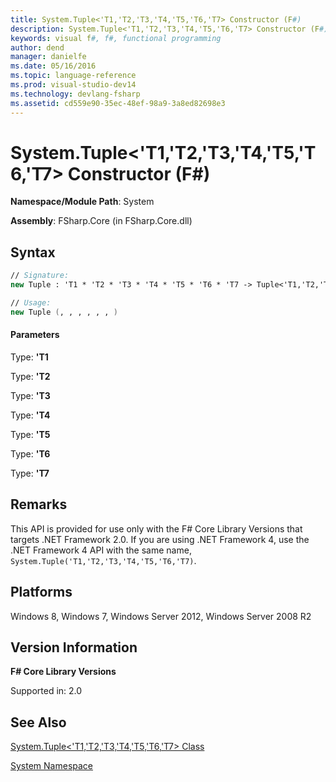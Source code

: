 ```yaml
---
title: System.Tuple<'T1,'T2,'T3,'T4,'T5,'T6,'T7> Constructor (F#)
description: System.Tuple<'T1,'T2,'T3,'T4,'T5,'T6,'T7> Constructor (F#)
keywords: visual f#, f#, functional programming
author: dend
manager: danielfe
ms.date: 05/16/2016
ms.topic: language-reference
ms.prod: visual-studio-dev14
ms.technology: devlang-fsharp
ms.assetid: cd559e90-35ec-48ef-98a9-3a8ed82698e3 
---
```


# System.Tuple<'T1,'T2,'T3,'T4,'T5,'T6,'T7> Constructor (F#)

**Namespace/Module Path**: System

**Assembly**: FSharp.Core (in FSharp.Core.dll)


## Syntax

```fsharp
// Signature:
new Tuple : 'T1 * 'T2 * 'T3 * 'T4 * 'T5 * 'T6 * 'T7 -> Tuple<'T1,'T2,'T3,'T4,'T5,'T6,'T7>

// Usage:
new Tuple (, , , , , , )
```

#### Parameters
Type: **'T1**


Type: **'T2**


Type: **'T3**


Type: **'T4**


Type: **'T5**


Type: **'T6**


Type: **'T7**


## Remarks
This API is provided for use only with the F# Core Library Versions that targets .NET Framework 2.0. If you are using .NET Framework 4, use the .NET Framework 4 API with the same name, `System.Tuple('T1,'T2,'T3,'T4,'T5,'T6,'T7)`.


## Platforms
Windows 8, Windows 7, Windows Server 2012, Windows Server 2008 R2


## Version Information
**F# Core Library Versions**

Supported in: 2.0

## See Also
[System.Tuple&#60;'T1,'T2,'T3,'T4,'T5,'T6,'T7&#62; Class](System.Tuple%5B%27T1%2C%27T2%2C%27T3%2C%27T4%2C%27T5%2C%27T6%2C%27T7%5D-Class-%5BFSharp%5D.md)

[System Namespace](System-Namespace-%5BFSharp%5D.md)